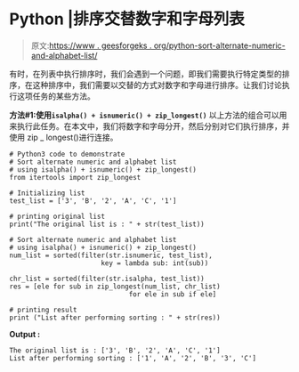# Python |排序交替数字和字母列表

> 原文:[https://www . geesforgeks . org/python-sort-alternate-numeric-and-alphabet-list/](https://www.geeksforgeeks.org/python-sort-alternate-numeric-and-alphabet-list/)

有时，在列表中执行排序时，我们会遇到一个问题，即我们需要执行特定类型的排序，在这种排序中，我们需要以交替的方式对数字和字母进行排序。让我们讨论执行这项任务的某些方法。

**方法#1:使用`isalpha() + isnumeric() + zip_longest()`**
以上方法的组合可以用来执行此任务。在本文中，我们将数字和字母分开，然后分别对它们执行排序，并使用 zip _ longest()进行连接。

```
# Python3 code to demonstrate 
# Sort alternate numeric and alphabet list
# using isalpha() + isnumeric() + zip_longest()
from itertools import zip_longest

# Initializing list
test_list = ['3', 'B', '2', 'A', 'C', '1']

# printing original list
print("The original list is : " + str(test_list))

# Sort alternate numeric and alphabet list
# using isalpha() + isnumeric() + zip_longest()
num_list = sorted(filter(str.isnumeric, test_list), 
                       key = lambda sub: int(sub))

chr_list = sorted(filter(str.isalpha, test_list))
res = [ele for sub in zip_longest(num_list, chr_list)
                              for ele in sub if ele]

# printing result 
print ("List after performing sorting : " + str(res))
```

**Output :**

```
The original list is : ['3', 'B', '2', 'A', 'C', '1']
List after performing sorting : ['1', 'A', '2', 'B', '3', 'C']

```